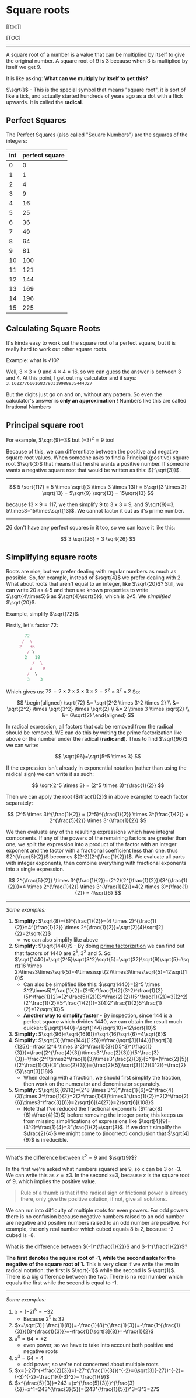 # Square roots

[[toc]]

[TOC]

---

A square root of a number is a value that can be multiplied by itself to give the original number. A square root of 9 is 3 because when 3 is multiplied by itself we get 9.

It is like asking: **What can we multiply by itself to get this?**

$\sqrt{}$ - This is the special symbol that means "square root", it is sort of like a tick, and actually started hundreds of years ago as a dot with a flick upwards. It is called the **radical**.

## Perfect Squares

The Perfect Squares (also called "Square Numbers") are the squares of the integers:

| int | perfect square |
| --- | -------------- |
| 0   | 0              |
| 1   | 1              |
| 2   | 4              |
| 3   | 9              |
| 4   | 16             |
| 5   | 25             |
| 6   | 36             |
| 7   | 49             |
| 8   | 64             |
| 9   | 81             |
| 10  | 100            |
| 11  | 121            |
| 12  | 144            |
| 13  | 169            |
| 14  | 196            |
| 15  | 225            |

## Calculating Square Roots

It's kinda easy to work out the square root of a perfect square, but it is really hard to work out other square roots.

Example: what is √10?

Well, 3 × 3 = 9 and 4 × 4 = 16, so we can guess the answer is between 3 and 4. At this point, I get out my calculator and it says: `3.1622776601683793319988935444327`

But the digits just go on and on, without any pattern. So even the calculator's answer **is only an approximation** ! Numbers like this are called Irrational Numbers

## Principal square root

For example, $\sqrt{9}=3$ but $(-3)^2=9$ too!

Because of this, we can differentiate between the positive and negative square root values. When someone asks to find a Principal (positive) square root $\sqrt{3}$ that means that he/she wants a positive number. If someone wants a negative square root that would be written as this: $(-\sqrt{3})$.

---

$$
5 \sqrt{117} = 5 \times \sqrt{(3 \times 3 \times 13)} = 5\sqrt{3 \times 3} \sqrt{13} = 5\sqrt{9} \sqrt{13} = 15\sqrt{13}
$$

because $13 \times 9 = 117$, we then simplify 9 to 3 x 3 = 9, and $\sqrt{9}=3, 5\times3=15\times\sqrt{13}$. We cannot factor it out as it's prime number.

---

26 don't have any perfect squares in it too, so we can leave it like this:

$$
3 \sqrt{26} = 3 \sqrt{26}
$$

## Simplifying square roots

Roots are nice, but we prefer dealing with regular numbers as much as possible. So, for example, instead of $\sqrt{4}$ we prefer dealing with 2. What about roots that aren't equal to an integer, like $\sqrt{20}$? Still, we can write 20 as 4⋅5 and then use known properties to write $\sqrt{4\times5}$ as $\sqrt{4}\sqrt{5}$, which is 2√5. We _simplified_ $\sqrt{20}$.

Example, simplify $\sqrt{72}$:

Firstly, let's factor 72:

```js
       72
      /  \
     2   36
        / \
       2   18
          /  \
         2    9
		/  \
		3    3
```

Which gives us: $72 = 2 \times 2 \times 3 \times 3 \times 2 = 2^2 \times 3^2 \times 2$ So:

$$
\begin{aligned}
\sqrt{72} &= \sqrt{2^2 \times 3^2 \times 2} \\ &= \sqrt{2^2} \times \sqrt{3^2} \times \sqrt{2} \\ &= 2 \times 3 \times \sqrt{2} \\ &= 6\sqrt{2}
\end{aligned}
$$

In radical expression, all factors that cab be removed from the radical should be removed. WE can do this by writing the prime factorization like above or the number under the radical (**radicand**). Thus to find $\sqrt{96}$ we can write:

$$
\sqrt{96}=\sqrt{5^5 \times 3}
$$

If the expression isn't already in exponential notation (rather than using the radical sign) we can write it as such:

$$
\sqrt{2^5 \times 3} = (2^5 \times 3)^{\frac{1}{2}}
$$

Then we can apply the root ($\frac{1}{2}$ in above example) to each factor separately:

$$
(2^5 \times 3)^{\frac{1}{2}} = (2^5)^{\frac{1}{2}} \times 3^{\frac{1}{2}} = 2^{\frac{5}{2}} \times 3^{\frac{1}{2}}
$$

We then evaluate any of the resulting expressions which have integral components. If any of the powers of the remaining factors are greater than one, we split the expression into a product of the factor with an integer exponent and the factor with a fractional coefficient less than one. thus $2^{\frac{5}{2}}$ becomes $(2^2)(2^{\frac{1}{2}})$. We evaluate all parts with integer exponents, then combine everything with fractional exponents into a single expression.

$$
2^{\frac{5}{2}} \times 3^{\frac{1}{2}}=(2^2)(2^{\frac{1}{2}})(3^{\frac{1}{2}})=4 \times 2^{\frac{1}{2}} \times 3^{\frac{1}{2}}=4(2 \times 3)^{\frac{1}{2}} = 4\sqrt{6}
$$

---

_Some examples:_

1. **Simplify:** $\sqrt{8}=(8)^{\frac{1}{2}}=(4 \times 2)^{\frac{1}{2}}=4^{\frac{1}{2}} \times 2^{\frac{1}{2}}=\sqrt[2]{4}\sqrt[2]{2}=2\sqrt{2}$
    - we can also simplify like above
2. **Simplify:** $\sqrt{1440}$ - By doing [prime factorization](../static/math/simplify_1440.png) we can find out that factors of 1440 are $2^5,3^2$ and 5. So: $\sqrt{1440}=\sqrt{2^5}\sqrt{3^2}\sqrt{5}=\sqrt{32}\sqrt{9}\sqrt{5}=\sqrt{16 \times 2}\times3\times\sqrt{5}=4\times\sqrt{2}\times3\times\sqrt{5}=12\sqrt{10}$
    - Can also be simplified like this: $\sqrt{1440}=(2^5 \times 3^2\times5)^\frac{1}{2}=(2^5)^\frac{1}{2}(3^2)^\frac{1}{2}(5)^\frac{1}{2}=(2^\frac{5}{2})(3^\frac{2}{2})(5^\frac{1}{2})=3[(2^2)(2^\frac{1}{2})(5^\frac{1}{2})]=3(4)2^\frac{1}{2}5^\frac{1}{2}=12\sqrt{10}$
    - **Another way to simplify faster** - By inspection, since 144 is a perfect square which divides 1440, we can obtain the result much quicker: $\sqrt{1440}=\sqrt{144}\sqrt{10}=12\sqrt{10}$
3. **Simplify:** $\sqrt{96}=\sqrt{16(6)}=\sqrt{16}\sqrt{6}=4\sqrt{6}$
4. **Simplify:** $\sqrt[3]{\frac{144}{125}}=\frac{\sqrt[3]{144}}{\sqrt[3]{125}}=\frac{(2^4 \times 3^2)^\frac{1}{3}}{(5^3)^{\frac{1}{3}}}=\frac{(2^{\frac{4}{3}}\times3^\frac{2}{3})}{5^\frac{3}{3}}=\frac{2^1\times2^\frac{1}{3}\times3^\frac{2}{3}}{5^1}=(\frac{2}{5})((2^\frac{1}{3})(3^\frac{2}{3}))=(\frac{2}{5})\sqrt[3]{(2)(3^2)}=\frac{2}{5}\sqrt[3]{18}$
    - When dealing with a fraction, we should first simplify the fraction, then work on the numerator and denominator separately.
5. **Simplify:** $\sqrt[6]{6912}=(2^8 \times 3^3)^\frac{1}{6}=2^\frac{4}{3}\times 3^\frac{1}{2}=2(2^\frac{1}{3}\times3^\frac{1}{2})=2(2^\frac{2}{6}\times3^\frac{3}{6})=2\sqrt[6]{4(27)}=2\sqrt[6]{108}$
    - Note that I've reduced the fractional exponents ($\frac{8}{6}=\frac{4}{3}$) before removing the integer parts; this keeps us from missing simplifications of expressions like $\sqrt[4]{9}=(3^2)^\frac{1}{4}=3^\frac{1}{2}=\sqrt{3}$. If we don't simplify the $\frac{2}{4}$ we might come to (incorrect) conclusion that $\sqrt[4]{9}$ is irreducible.

---

What's the difference between $x^2 = 9$ and $\sqrt{9}$?

In the first we're asked what numbers squared are 9, so x can be 3 or -3. We can write this as $x=\pm 3$. In the second x=3, because _x_ is the square root of 9, which implies the positive value.

> Rule of a thumb is that if the radical sign or frictional power is already there, only give the positive solution, if not, give all solutions.

We can run into difficulty of multiple roots for even powers. For odd powers there is no confusion because negative numbers raised to an odd number are negative and positive numbers raised to an odd number are positive. For example, the only real number which cubed equals 8 is 2, because -2 cubed is -8.

What is the difference between $(-1)^{\frac{1}{2}}$ and $-1^{\frac{1}{2}}$?

**The first denotes the square root of -1, while the second asks for the negative of the square root of 1.** This is very clear if we write the two in radical notation: the first is $\sqrt{-1}$ while the second is $-\sqrt{1}$. There is a big difference between the two. There is no real number which equals the first while the second is equal to -1.

---

_Some examples:_

1. $x=(-2)^5=-32$
    - Because $2^5$ is 32
2. $x=\sqrt[3]{-\frac{1}{8}}=-\frac{1}{8}^{\frac{1}{3}}=-\frac{1^{\frac{1}{3}}}{8^{\frac{1}{3}}}=-\frac{1}{\sqrt[3]{8}}=-\frac{1}{2}$
3. $x^6=64=\pm2$
    - even power, so we have to take into account both positive and negative roots
4. $x^3=64=4$
    - odd power, so we're not concerned about multiple roots
5. $x=(-27)^{-\frac{2}{3}}=(-27^{\frac{1}{3}})^{-2}=(\sqrt[3]{-27})^{-2}=(-3)^{-2}=\frac{1}{(-3)^2}= \frac{1}{9}$
6. $x^{\frac{5}{3}}=243 =(x^{\frac{5}{3}})^{\frac{3}{5}}=x^1=243^{\frac{3}{5}}=(243^{\frac{1}{5}})^3=3^3=27$
